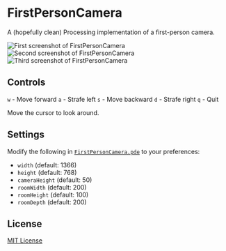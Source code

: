 # FirstPersonCamera
A (hopefully clean) Processing implementation of a first-person camera.

![First screenshot of FirstPersonCamera](https://github.com/adjl/FirstPersonCamera/raw/master/img/screenshot1.png)
![Second screenshot of FirstPersonCamera](https://github.com/adjl/FirstPersonCamera/raw/master/img/screenshot2.png)
![Third screenshot of FirstPersonCamera](https://github.com/adjl/FirstPersonCamera/raw/master/img/screenshot3.png)

## Controls
`w` - Move forward
`a` - Strafe left
`s` - Move backward
`d` - Strafe right
`q` - Quit

Move the cursor to look around.

## Settings
Modify the following in [`FirstPersonCamera.pde`](https://github.com/adjl/FirstPersonCamera/raw/master/FirstPersonCamera.pde) to your preferences:
- `width` (default: 1366)
- `height` (default: 768)
- `cameraHeight` (default: 50)
- `roomWidth` (default: 200)
- `roomHeight` (default: 100)
- `roomDepth` (default: 200)

## License
[MIT License](https://github.com/adjl/FirstPersonCamera/raw/master/LICENSE)